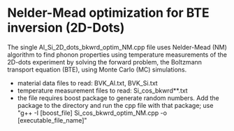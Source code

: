 # Nelder-Mead optimization for BTE inversion (2D-Dots)
The single Al_Si_2D_dots_bkwrd_optim_NM.cpp file uses Nelder-Mead (NM) algorithm to find phonon properties using temperature measurements of the 2D-dots experiment
by solving the forward problem, the Boltzmann transport equation (BTE), using Monte Carlo (MC) simulations.

- material data files to read: BVK_Al.txt, BVK_Si.txt
- temperature measurement files to read: Si_cos_bkwrd**.txt
- the file requires boost package to generate random numbers. Add the package to the directory and run the cpp file with that package; use "g++ -I [boost_file] Si_cos_bkwrd_optim_NM.cpp -o [executable_file_name]"
